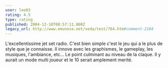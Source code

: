 ```yaml
---
user: leo03
rating: 4.5
type: rating
published: 2004-12-10T08:57:11.000Z
legacy_url: http://www.emunova.net/veda/test/764.htm#comment-2104
---
```

L'excellentissime jet set radio. C'est bien simple c'est le jeu qui a le plus de style que je connaisse. Il innove avec les graphismes, le gameplay, les musiques, l'ambiance, etc... Le point culminant au niveau de la claque. Il y aurait un mode multi joueur et le 10 serait amplement merité.